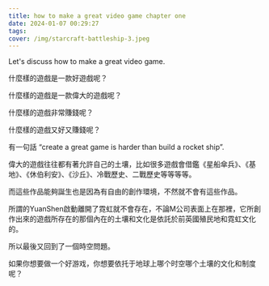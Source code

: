 ```yaml
---
title: how to make a great video game chapter one
date: 2024-01-07 00:29:27
tags:
cover: /img/starcraft-battleship-3.jpeg
---
```


Let's discuss how to make a great video game.

什麼樣的遊戲是一款好遊戲呢？

什麼樣的遊戲是一款偉大的遊戲呢？

什麼樣的遊戲非常賺錢呢？

什麼樣的遊戲又好又賺錢呢？

有一句話 “create a great game is harder than build a rocket ship”.

偉大的遊戲往往都有著允許自己的土壤，比如很多遊戲會借鑑《星船傘兵》、《基地》、《休伯利安》、《沙丘》、冷戰歷史、二戰歷史等等等等。

而這些作品能夠誕生也是因為有自由的創作環境，不然就不會有這些作品。

所謂的YuanShen啟動離開了霓虹就不會存在，不論M公司表面上在那裡，它所創作出來的遊戲所存在的那個內在的土壤和文化是依託於前英國殖民地和霓虹文化的。

所以最後又回到了一個時空問題。

如果你想要做一个好游戏，你想要依托于地球上哪个时空哪个土壤的文化和制度呢？

